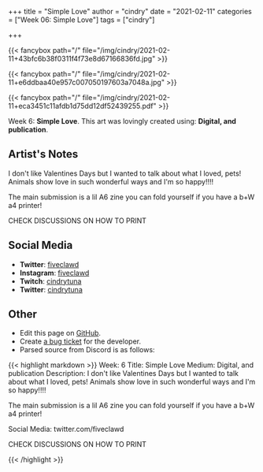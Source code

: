+++
title =       "Simple Love"
author =      "cindry"
date =        "2021-02-11"
categories =  ["Week 06: Simple Love"]
tags =        ["cindry"]

+++


{{< fancybox path="/" file="/img/cindry/2021-02-11+43bfc6b38f0311f4f73e8d67166836fd.jpg" >}}

{{< fancybox path="/" file="/img/cindry/2021-02-11+e6ddbaa40e957c007050197603a7048a.jpg" >}}

{{< fancybox path="/" file="/img/cindry/2021-02-11+eca3451c11afdb1d75dd12df52439255.pdf" >}}


Week 6: **Simple Love**. This art was lovingly created using: **Digital, and publication**.

## Artist's Notes

I don't like Valentines Days but I wanted to talk about what I loved, pets!
Animals show love in such wonderful ways and I'm so happy!!!!

The main submission is a lil A6 zine you can fold yourself if you have a b+W a4 printer!

CHECK DISCUSSIONS ON HOW TO PRINT

## Social Media

- **Twitter**: [fiveclawd]()
- **Instagram**: [fiveclawd]()
- **Twitch**: [cindrytuna]()
- **Twitter**: [cindrytuna]()


## Other

- Edit this page on [GitHub](https://github.com/teaminkling/web-refresh/edit/main/blog/content/blog/cindry-week-6-1e74.md).
- Create [a bug ticket](https://github.com/teaminkling/web-refresh/issues/new?assignees=&labels=bug&template=problem-report.md&title=) for the developer.
- Parsed source from Discord is as follows:

{{< highlight markdown >}}
Week: 6
Title: Simple Love
Medium: Digital, and publication
Description:
I don't like Valentines Days but I wanted to talk about what I loved, pets!
Animals show love in such wonderful ways and I'm so happy!!!!

The main submission is a lil A6 zine you can fold yourself if you have a b+W a4 printer!

Social Media: twitter.com/fiveclawd




CHECK DISCUSSIONS ON HOW TO PRINT

{{< /highlight >}}
